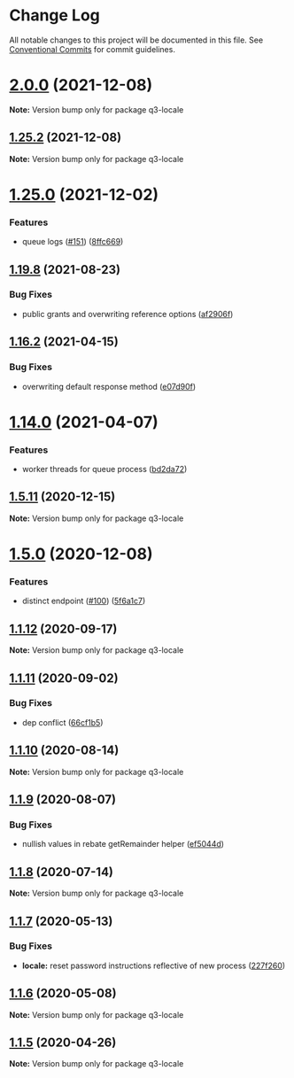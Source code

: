 # Change Log

All notable changes to this project will be documented in this file.
See [Conventional Commits](https://conventionalcommits.org) for commit guidelines.

# [2.0.0](https://github.com/3merge/q3-api/compare/v1.25.2...v2.0.0) (2021-12-08)

**Note:** Version bump only for package q3-locale





## [1.25.2](https://github.com/3merge/q3-api/compare/v1.25.1...v1.25.2) (2021-12-08)

**Note:** Version bump only for package q3-locale





# [1.25.0](https://github.com/3merge/q3-api/compare/v1.24.0...v1.25.0) (2021-12-02)


### Features

* queue logs ([#151](https://github.com/3merge/q3-api/issues/151)) ([8ffc669](https://github.com/3merge/q3-api/commit/8ffc6696f7f3a0dceb75cf17b561ccceea206c87))





## [1.19.8](https://github.com/3merge/q3-api/compare/v1.19.7...v1.19.8) (2021-08-23)


### Bug Fixes

* public grants and overwriting reference options ([af2906f](https://github.com/3merge/q3-api/commit/af2906f69f7b5370c71015ed7a98aab7f4677554))





## [1.16.2](https://github.com/3merge/q3-api/compare/v1.16.1...v1.16.2) (2021-04-15)


### Bug Fixes

* overwriting default response method ([e07d90f](https://github.com/3merge/q3-api/commit/e07d90f21932cd754c1d240cd1905fd9491be9c7))





# [1.14.0](https://github.com/3merge/q3-api/compare/v1.13.0...v1.14.0) (2021-04-07)


### Features

* worker threads for queue process ([bd2da72](https://github.com/3merge/q3-api/commit/bd2da722581d0345b34eee67c62175fb52034f19))





## [1.5.11](https://github.com/3merge/q3-api/compare/v1.5.10...v1.5.11) (2020-12-15)

**Note:** Version bump only for package q3-locale





# [1.5.0](https://github.com/3merge/q3-api/compare/v1.4.1...v1.5.0) (2020-12-08)


### Features

* distinct endpoint ([#100](https://github.com/3merge/q3-api/issues/100)) ([5f6a1c7](https://github.com/3merge/q3-api/commit/5f6a1c7bdca95e1cb87b0ccd3b5b03870adacf1a))





## [1.1.12](https://github.com/3merge/q3-api/compare/q3-locale@1.1.11...q3-locale@1.1.12) (2020-09-17)

**Note:** Version bump only for package q3-locale





## [1.1.11](https://github.com/3merge/q3-api/compare/q3-locale@1.1.10...q3-locale@1.1.11) (2020-09-02)


### Bug Fixes

* dep conflict ([66cf1b5](https://github.com/3merge/q3-api/commit/66cf1b5a8287fec469c4cea82c1ca0e9795f15ed))





## [1.1.10](https://github.com/3merge/q3-api/compare/q3-locale@1.1.9...q3-locale@1.1.10) (2020-08-14)

**Note:** Version bump only for package q3-locale





## [1.1.9](https://github.com/3merge/q3-api/compare/q3-locale@1.1.8...q3-locale@1.1.9) (2020-08-07)


### Bug Fixes

* nullish values in rebate getRemainder helper ([ef5044d](https://github.com/3merge/q3-api/commit/ef5044d7ebe0dfb58070e0dddaee99afe23fb3c3))





## [1.1.8](https://github.com/3merge/q3-api/compare/q3-locale@1.1.7...q3-locale@1.1.8) (2020-07-14)

**Note:** Version bump only for package q3-locale





## [1.1.7](https://github.com/3merge/q3-api/compare/q3-locale@1.1.6...q3-locale@1.1.7) (2020-05-13)


### Bug Fixes

* **locale:** reset password instructions reflective of new process ([227f260](https://github.com/3merge/q3-api/commit/227f260565153a227067e041927cfc84c7dc0be3))





## [1.1.6](https://github.com/3merge/q3-api/compare/q3-locale@1.1.5...q3-locale@1.1.6) (2020-05-08)

**Note:** Version bump only for package q3-locale





## [1.1.5](https://github.com/3merge/q3-api/compare/q3-locale@1.1.4...q3-locale@1.1.5) (2020-04-26)

**Note:** Version bump only for package q3-locale
